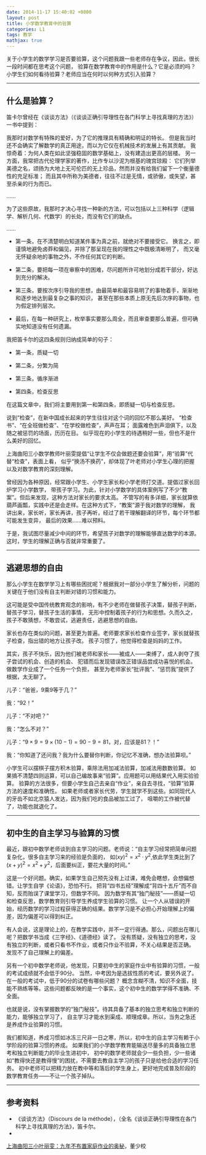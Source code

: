 ```yaml
---
date: 2014-11-17 15:40:02 +0800
layout: post
title: 小学数学教育中的验算
categories: L1
tags: 教学
mathjax: true
---
```


关于小学生的数学学习是否要验算，这个问题我跟一些老师存在争议，因此，很长一段时间都在思考这个问题，
验算在数学教育中的作用是什么？它是必须的吗？小学生们如何看待验算？老师应当在何时以何种方式引入验算？

---

## 什么是验算？

笛卡尔曾经在《谈谈方法》（《谈谈正确引导理性在各门科学上寻找真理的方法》）一书中提到：

我那时对数学有特殊的爱好，为了它的推理具有精确和明证的特长。
但是我当时还不会确实了解数学的真正用途，而以为它仅在机械技术的发展上有其贡献。
我惊奇着：为何人类在如此坚强稳固的数学基础上，没有建造出更高的层楼。
另一方面，我常把古代伦理学家的著作，比作专以沙泥为根基的瑰宫琼殿：
它们列举美德之名，颂扬为大地上无可伦匹的无上珍品，然而并没有给我们留下一个衡量德性的充足标准；
而且其中所称为美德者，往往不过是无情，或骄傲，或失望，甚至杀亲的行为而已。

……

为了这些原故，我那时才决心寻找一种新的方法，可以包括以上三种科学（逻辑学、解析几何、代数学）的长处，而没有它们的缺点。

……

*  第一条，在不清楚明白知道某件事为真之前，就绝对不要接受它。
   换言之，即谨慎地避免卤莽和偏见，并除了那呈现在我的理性之中既极清晰明了，
   而又毫无怀疑余地的事物之外，不作任何其它的判断。

*  第二条，要把每一项在审察中的困难，尽问题所许可地划分成若干部分，好达到充分的解决。

*  第三条，要按次序引导我的思想，由最简单和最容易明了的事物着手，渐渐地和逐步地达到最复杂之事的知识，
   甚至在那些本质上原无先后次序的事物，也为假定排列层次。
   
*  最后，在每一种研究上，枚举事实要那么周全，而且审查要那么普遍，但可确实地知道没有任何遗漏。

我把笛卡尔的这四条规则归纳成简单的句子：

*  第一条，质疑一切

*  第二条，分繁为简

*  第三条，循序渐进

*  第四条，检查反思

在这篇文章中，我们将主要用到第一和第四条，即质疑一切与检查反思。

说到“检查”，在新中国成长起来的学生往往对这个词的回忆不那么美好。
“检查书”、“在全班做检查”、“在学校做检查”，声声在耳；
面露难色到声泪俱下，以及随之被惩罚的场面，历历在目。
似乎现在的小学生的待遇稍好一些，但也不是什么美好的回忆。

上海曲阳三小数学教师叶丽雯提倡“让学生不仅会做题还要会验算”，用“验算”代替“检查”，表面上看，
似乎“换汤不换药”，却体现了叶老师对小学生心理的把握以及对数学教育的深刻理解。

曾经因为各种原因，经常跟小学生、小学生家长和小学老师打交道。提倡过家长回炉学习小学数学，
带孩子学习。为此，针对小学数学的具体案例写了不少“教案”。但后来发现，这种方法对家长的要求太高。
不管写的有多详细，家长就算依葫芦画瓢，实践中还是会走样。在这种方式下，“教案”源于我对数学的理解，
我讲出来，家长听，家长再讲，孩子再听，经过了若干理解翻译的环节，每个环节都可能发生变异，
最后的效果……难以预料。

于是，我试图尽量减少中间的环节，希望孩子对数学的理解能够直达数学的本源。这时，学生的理解正确与否就非常重要了。

---

## 逃避思想的自由

那么小学生在数学学习上有哪些困扰呢？根据我对一部分小学生了解分析，问题的关键在于他们没有自主判断对错的习惯和能力。

这可能是受中国传统教育观念的影响，有不少老师在做替孩子决策，替孩子判断，替孩子学习，替孩子生活的事情，
无形中控制着孩子的行为和思想。久而久之，孩子不敢猜想，不敢尝试，逃避责任，逃避思想的自由。

家长也存在类似的问题，甚至更为普遍。老师要求家长检查作业签字，家长就替孩子检查，指出错的地方让孩子改。
孩子习惯了，他觉得检查是妈妈的工作。

其实，孩子不快乐，因为他们被老师和家长——被成人——束缚了，成人剥夺了孩子尝试的机会、创造的机会、
犯错而后发现错误改正错误品尝成功喜悦的机会。做数学作业成了一个任务一个负担，
甚至为老师家长“批评我”、“惩罚我”提供了根据，太无聊了。

儿子：“爸爸，9乘9等于几？”

我：“92！”

儿子：“不对吧？”

我：“怎么不对？”

儿子：“$9\times 9=9 \times (10-1)=90-9=81$，对，应该是81？！”

我：“你知道了还问我？我为什么要替你判断，你记忆不准确，想办法验算呗。”

小学生可以摆棋子摆方积木验算，乘除法用加减法验算，加减法用数数验算。
如果搞不清楚四则运算，可以自己编故事来“验算”。应用题可以用结果代入用实验验算。
验算的方法很多，但要小学生自己去亲自“作业”，亲自去寻找，“验算”验算方法的速度和准确性。
如果老师或者家长代劳，学生就学不到这些。如同现代人的牙齿不如北京猿人发达，因为我们吃的食品被加工过了，
咀嚼的工作被代替了，功能也就退化了。

---

## 初中生的自主学习与验算的习惯

最近，跟初中数学老师谈到自主学习的问题。老师说：“自主学习经常把简单问题复杂化，很多自主学习来的经验是负面的，
如$(xy)^2=x^2\cdot y^2$,依此学生类比到了$(x+y)^2=x^2+y^2$，后面要纠正，要花大量的时间。”

这是一个好问题。确实，如果学生自己预先没有上过课，难免会瞎想，会想偏想错。让学生自学《论语》，恐怕不行。
把背“四书五经”理解成“背四十五斤”而不自知，反而贻误了课堂学习，但数学不同。
因为数学有其“独门秘技”——质疑一切和检查反思，数学教育则引导学生养成学生验算的习惯。
让一个人从错误的开始，经历数学的学习过程获得正确的结果。数学学习是不必担心开始理解上的偏差，因为偏差可以得到纠正。

有人会说，这是理论上的，在教学实践中，并不一定行得通。那么，问题出在哪儿呢？把数学书当成《三字经》、《道德经》读了。
没有质疑，没有独立的思考，没有独立的判断，或者只看书不作业，或者只作业不验算，不关心结果是否正确。
发现不了自己理解上的偏差。

另有一个初中数学老师说，他发现，只要初中生的家庭作业中有验算的习惯，一般的考试成绩就不会低于90分。
当然，中考因为是选拔性质的考试，要另外说了。在一般的考试中，低于90分的试卷有哪些问题？
概念含糊不清，知识不全面，技能不熟练等等。这些问题都反映的是一个事实，这个初中生的数学学得不准确、不全面。

也就是说，没有掌握数学的“独门秘技”。待其具备了基本的独立思考和独立判断的能力，能够独立学习了，
自主学习才能水到渠成、顺理成章。所以，当务之急还是养成作业验算的习惯。

我们都知道，养成习惯如冰冻三尺非一日之寒，所以，初中生的自主学习有赖于小学阶段的验算习惯的养成。
如果我们的小学数学教育能输送尽量多的具备独立思考和独立判断能力的毕业生进初中，
初中的数学老师就会少一些负担，少一些诸如“教得快还是教得慢”的困扰，不需要去教自主学习的孩子只是给他合适的学习任务。
初中老师可以把精力放在教中等和落后的学生身上，更好地完成普及阶段的数学教育任务——不让一个孩子掉队。

---

## 参考资料
*  《谈谈方法》（Discours de la méthode），（全名《谈谈正确引导理性在各门科学上寻找真理的方法》，笛卡尔。
*  
[上海曲阳三小叶丽雯：九年不布置家庭作业的奥秘](http://www.jyb.cn/basc/xw/201405/t20140519_582169.html)，董少校
